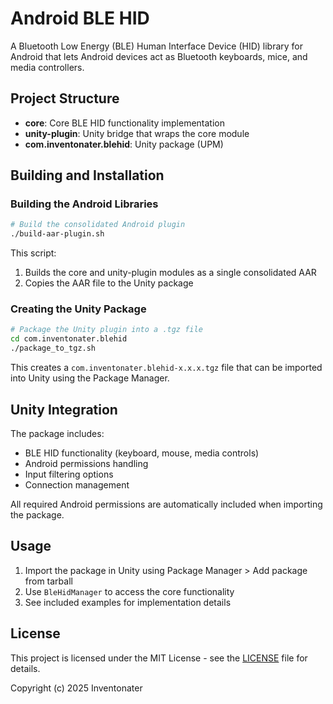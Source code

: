 # Android BLE HID

A Bluetooth Low Energy (BLE) Human Interface Device (HID) library for Android that lets Android devices act as Bluetooth keyboards, mice, and media controllers.

## Project Structure

- **core**: Core BLE HID functionality implementation
- **unity-plugin**: Unity bridge that wraps the core module
- **com.inventonater.blehid**: Unity package (UPM)

## Building and Installation

### Building the Android Libraries

```bash
# Build the consolidated Android plugin
./build-aar-plugin.sh
```

This script:
1. Builds the core and unity-plugin modules as a single consolidated AAR
2. Copies the AAR file to the Unity package

### Creating the Unity Package

```bash
# Package the Unity plugin into a .tgz file
cd com.inventonater.blehid
./package_to_tgz.sh
```

This creates a `com.inventonater.blehid-x.x.x.tgz` file that can be imported into Unity using the Package Manager.

## Unity Integration

The package includes:

- BLE HID functionality (keyboard, mouse, media controls)
- Android permissions handling
- Input filtering options
- Connection management

All required Android permissions are automatically included when importing the package.

## Usage

1. Import the package in Unity using Package Manager > Add package from tarball
2. Use `BleHidManager` to access the core functionality
3. See included examples for implementation details

## License

This project is licensed under the MIT License - see the [LICENSE](LICENSE) file for details.

Copyright (c) 2025 Inventonater

